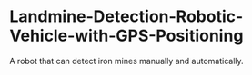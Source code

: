 # Landmine-Detection-Robotic-Vehicle-with-GPS-Positioning
A robot that can detect iron mines manually and automatically.
